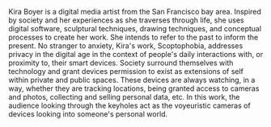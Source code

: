   Kira Boyer is a digital media artist from the San Francisco bay area. Inspired by society and her experiences as she traverses through life, she uses digital software, sculptural techniques, drawing techniques, and conceptual processes to create her work. She intends to refer to the past to inform the present. 
  No stranger to anxiety, Kira's work, Scoptophobia, addresses privacy in the digital age in the context of people's daily interactions with, or proximity to, their smart devices. Society surround themselves with technology and grant devices permission to exist as extensions of self within private and public spaces. These devices are always watching, in a way, whether they are tracking locations, being granted access to  cameras and photos, collecting and selling personal data, etc. In this work, the audience looking through the keyholes act as the voyeuristic cameras of devices looking into someone's personal world.
